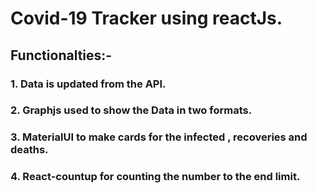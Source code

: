 # Covid-19 Tracker using reactJs.

## Functionalties:-
### 1. Data is updated from the API.
### 2. Graphjs used to show the Data in two formats.
### 3. MaterialUI to make cards for the infected , recoveries and deaths.
### 4. React-countup for counting the number to the end limit.
